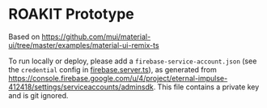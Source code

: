 # ROAKIT Prototype

Based on https://github.com/mui/material-ui/tree/master/examples/material-ui-remix-ts

To run locally or deploy, please add a `firebase-service-account.json` (see the `credential` config in [firebase.server.ts](app/firebase.server.ts)), as generated from https://console.firebase.google.com/u/4/project/eternal-impulse-412418/settings/serviceaccounts/adminsdk. This file contains a private key and is git ignored.